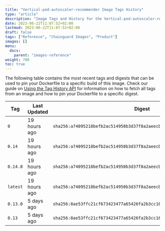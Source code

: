 ```yaml
---
title: "Vertical-pod-autoscaler-recommender Image Tags History"
type: "article"
description: "Image Tags and History for the Vertical-pod-autoscaler-recommender Chainguard Image"
date: 2023-06-22T11:07:52+02:00
lastmod: 2023-06-22T11:07:52+02:00
draft: false
tags: ["Reference", "Chainguard Images", "Product"]
images: []
menu:
  docs:
    parent: "images-reference"
weight: 700
toc: true
---
```


The following table contains the most recent tags and digests that can be used to pin your Dockerfile to a specific build of this image. Check our guide on [Using the Tag History API](/chainguard/chainguard-images/using-the-tag-history-api/) for information on how to fetch all tags from an image and how to pin your Dockerfile to a specific digest.

| Tag      | Last Updated | Digest                                                                    |
|----------|--------------|---------------------------------------------------------------------------|
| `0`      | 19 hours ago | `sha256:a74095218befb2ac514950b3d37f8a2aeecb634f2384061a85f6fa52c382a501` |
| `0.14`   | 19 hours ago | `sha256:a74095218befb2ac514950b3d37f8a2aeecb634f2384061a85f6fa52c382a501` |
| `0.14.0` | 19 hours ago | `sha256:a74095218befb2ac514950b3d37f8a2aeecb634f2384061a85f6fa52c382a501` |
| `latest` | 19 hours ago | `sha256:a74095218befb2ac514950b3d37f8a2aeecb634f2384061a85f6fa52c382a501` |
| `0.13.0` | 5 days ago   | `sha256:8ae53ffc21cf673423477a65426fa2b3cc1614dbed0a5a7a476f669e16bb69b7` |
| `0.13`   | 5 days ago   | `sha256:8ae53ffc21cf673423477a65426fa2b3cc1614dbed0a5a7a476f669e16bb69b7` |
